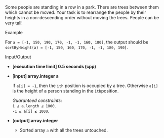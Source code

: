 
Some people are standing in a row in a park. There are trees between them which cannot be moved. Your task is to rearrange the people by their heights in a non-descending order without moving the trees. People can be very tall!

Example

For  `a = [-1, 150, 190, 170, -1, -1, 160, 180]`, the output should be  
`sortByHeight(a) = [-1, 150, 160, 170, -1, -1, 180, 190]`.

Input/Output

-   **[execution time limit] 0.5 seconds (cpp)**
    
-   **[input] array.integer a**
    
    If  `a[i] = -1`, then the  `ith`  position is occupied by a tree. Otherwise  `a[i]`  is the height of a person standing in the  `ith`position.
    
    _Guaranteed constraints:_  
    `1 ≤ a.length ≤ 1000`,  
    `-1 ≤ a[i] ≤ 1000`.
    
-   **[output] array.integer**
    
    -   Sorted array  `a`  with all the trees untouched.